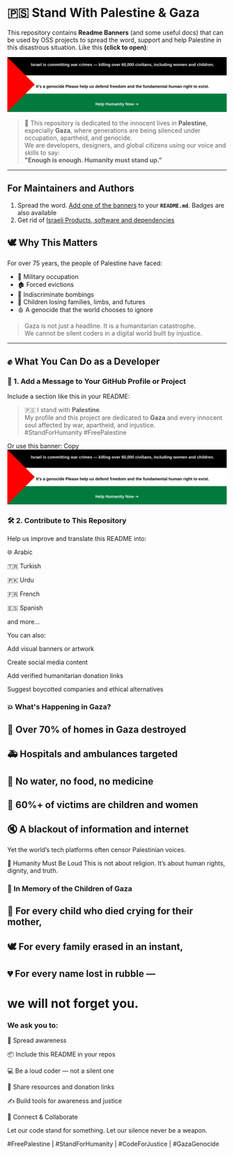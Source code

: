 # 🇵🇸 Stand With Palestine & Gaza

This repository contains **Readme Banners** (and some useful docs) that can be used by OSS projects to spread the word, support and help Palestine in this disastrous situation. Like this **(click to open)**:

[![Stand With Palestine](https://github.com/standforhumanity/stand-with-palestine/blob/main/Banners/Banner1.svg)](https://stand-with-palestine.vercel.app/)

> 📢 This repository is dedicated to the innocent lives in **Palestine**, especially **Gaza**, where generations are being silenced under occupation, apartheid, and genocide.  
> We are developers, designers, and global citizens using our voice and skills to say:  
> **"Enough is enough. Humanity must stand up."**

---

## For Maintainers and Authors

1. Spread the word. [Add one of the banners](/docs/AddBanner.md) to your **`README.md`**. Badges are also available
2. Get rid of [Israeli Products, software and dependencies](/docs/Boycott.md)



## 🕊️ Why This Matters

For over 75 years, the people of Palestine have faced:

- 🚫 Military occupation  
- 🏚️ Forced evictions  
- 🧨 Indiscriminate bombings  
- 🧒 Children losing families, limbs, and futures  
- 🩸 A genocide that the world chooses to ignore

> Gaza is not just a headline. It is a humanitarian catastrophe.  
> We cannot be silent coders in a digital world built by injustice.

---

## ✊ What You Can Do as a Developer

### 📌 1. Add a Message to Your GitHub Profile or Project

Include a section like this in your README:

> 🇵🇸 I stand with **Palestine**.  
> My profile and this project are dedicated to **Gaza** and every innocent soul affected by war, apartheid, and injustice.  
> #StandForHumanity #FreePalestine

Or use this banner:
Copy
[![Stand With Palestine](https://github.com/standforhumanity/stand-with-palestine/blob/main/Banners/Banner1.svg)](https://stand-with-palestine.vercel.app/)

### 🛠️ 2. Contribute to This Repository
Help us improve and translate this README into:

🌐 Arabic

🇹🇷 Turkish

🇵🇰 Urdu

🇫🇷 French

🇪🇸 Spanish

and more...

You can also:

Add visual banners or artwork

Create social media content

Add verified humanitarian donation links

Suggest boycotted companies and ethical alternatives

### 💥 What's Happening in Gaza?

## 🚧 Over 70% of homes in Gaza destroyed

## 🚑 Hospitals and ambulances targeted

## 🧼 No water, no food, no medicine

## 🧒 60%+ of victims are children and women

## 🔇 A blackout of information and internet

Yet the world’s tech platforms often censor Palestinian voices.

🧡 Humanity Must Be Loud
This is not about religion. It’s about human rights, dignity, and truth.

### 📌 In Memory of the Children of Gaza

## 🧒 For every child who died crying for their mother,  
## 🕊️ For every family erased in an instant,  
## 💔 For every name lost in rubble —  
# we will not forget you.


### We ask you to:

📢 Spread awareness

📦 Include this README in your repos

💻 Be a loud coder — not a silent one

📎 Share resources and donation links

✍️ Build tools for awareness and justice

🤝 Connect & Collaborate




Let our code stand for something.
Let our silence never be a weapon.

#FreePalestine | #StandForHumanity | #CodeForJustice | #GazaGenocide 

